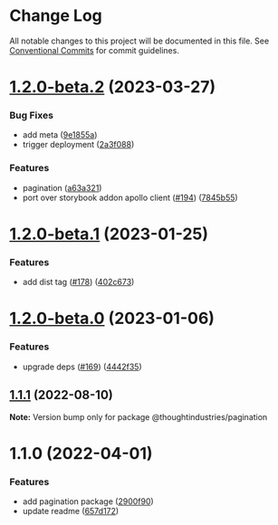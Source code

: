 # Change Log

All notable changes to this project will be documented in this file.
See [Conventional Commits](https://conventionalcommits.org) for commit guidelines.

# [1.2.0-beta.2](https://github.com/thoughtindustries/helium/compare/@thoughtindustries/pagination@1.2.0-beta.1...@thoughtindustries/pagination@1.2.0-beta.2) (2023-03-27)


### Bug Fixes

* add meta ([9e1855a](https://github.com/thoughtindustries/helium/commit/9e1855a035237e4005cb4cfeca0a62983c7d079e))
* trigger deployment ([2a3f088](https://github.com/thoughtindustries/helium/commit/2a3f0888aef649bdebbe24e6147fbb677481e9ab))


### Features

* pagination ([a63a321](https://github.com/thoughtindustries/helium/commit/a63a321b49e156af03527626841716dce19e0c17))
* port over storybook addon apollo client ([#194](https://github.com/thoughtindustries/helium/issues/194)) ([7845b55](https://github.com/thoughtindustries/helium/commit/7845b55144e452b8baab4e9bdae9510ebfb91819))





# [1.2.0-beta.1](https://github.com/thoughtindustries/helium/compare/@thoughtindustries/pagination@1.2.0-beta.0...@thoughtindustries/pagination@1.2.0-beta.1) (2023-01-25)


### Features

* add dist tag ([#178](https://github.com/thoughtindustries/helium/issues/178)) ([402c673](https://github.com/thoughtindustries/helium/commit/402c67371b68a72d488c977701551b8a91ef5959))





# [1.2.0-beta.0](https://github.com/thoughtindustries/helium/compare/@thoughtindustries/pagination@1.1.1...@thoughtindustries/pagination@1.2.0-beta.0) (2023-01-06)


### Features

* upgrade deps ([#169](https://github.com/thoughtindustries/helium/issues/169)) ([4442f35](https://github.com/thoughtindustries/helium/commit/4442f35f6013119bb5e9baf154bdab9a3583b543))





## [1.1.1](https://github.com/thoughtindustries/helium/compare/@thoughtindustries/pagination@1.1.0...@thoughtindustries/pagination@1.1.1) (2022-08-10)

**Note:** Version bump only for package @thoughtindustries/pagination





# 1.1.0 (2022-04-01)


### Features

* add pagination package ([2900f90](https://github.com/thoughtindustries/helium/commit/2900f90cc217766f1dc495fed7da94e8e72d8145))
* update readme ([657d172](https://github.com/thoughtindustries/helium/commit/657d172d4d5f60c1c0390f08aba4c43d5be331dd))
